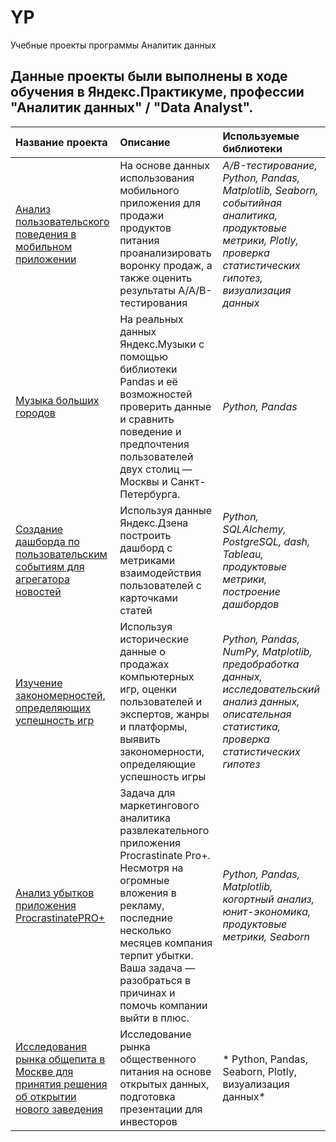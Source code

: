 # YP
 Учебные проекты программы Аналитик данных

## Данные проекты были выполнены в ходе обучения в Яндекс.Практикуме, профессии "Аналитик данных" / "Data Analyst".

| Название проекта | Описание | Используемые библиотеки | 
| :---------------------- | :---------------------- | :---------------------- |
| [Анализ пользовательского поведения в мобильном приложении](https://github.com/nadezdasml/YP/tree/main/поведение_of_mobile_app_users) |  На основе данных использования мобильного приложения для продажи продуктов питания проанализировать воронку продаж, а также оценить результаты A/A/B-тестирования | *A/B-тестирование, Python, Pandas, Matplotlib, Seaborn, событийная аналитика, продуктовые метрики, Plotly, проверка статистических гипотез, визуализация данных* |
| [Музыка больших городов](https://github.com/nadezdasml/YP/tree/main/big_cities_music)| На реальных данных Яндекс.Музыки c помощью библиотеки Pandas и её возможностей проверить данные и сравнить поведение и предпочтения пользователей двух столиц — Москвы и Санкт-Петербурга.| *Python, Pandas*|
| [Создание дашборда по пользовательским событиям для агрегатора новостей](https://github.com/nadezdasml/YP/tree/main/тире)| Используя данные Яндекс.Дзена построить дашборд с метриками взаимодействия пользователей с карточками статей| *Python, SQLAlchemy, PostgreSQL, dash, Tableau, продуктовые метрики, построение дашбордов*|
| [Изучение закономерностей, определяющих успешность игр](https://github.com/nadezdasml/YP/tree/main/gamedev) |  Используя исторические данные о продажах компьютерных игр, оценки пользователей и экспертов, жанры и платформы, выявить закономерности, определяющие успешность игры| *Python, Pandas, NumPy, Matplotlib, предобработка данных, исследовательский анализ данных, описательная статистика, проверка статистических гипотез* |
| [Анализ убытков приложения ProcrastinatePRO+](https://github.com/nadezdasml/YP/tree/main/mobile_app_loss_analysis) |  Задача для маркетингового аналитика развлекательного приложения Procrastinate Pro+. Несмотря на огромные вложения в рекламу, последние несколько месяцев компания терпит убытки. Ваша задача — разобраться в причинах и помочь компании выйти в плюс.| *Python, Pandas, Matplotlib, когортный анализ, юнит-экономика, продуктовые метрики, Seaborn*|
| [Исследования рынка общепита в Москве для принятия решения об открытии нового заведения](https://github.com/nadezdasml/YP/tree/main/moscow_catering_market) |  Исследование рынка общественного питания на основе открытых данных, подготовка презентации для инвесторов| * Python, Pandas, Seaborn, Plotly, визуализация данных* |
